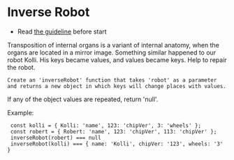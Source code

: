 # Inverse Robot
- Read [the guideline](https://github.com/mate-academy/js_task-guideline/blob/master/README.md) before start

Transposition of internal organs is a variant of internal anatomy, when the organs are located in a mirror image.
Something similar happened to our robot Kolli. His keys became values, and values became keys. Help to repair the robot. 

`
Create an 'inverseRobot' function that takes 'robot' as a parameter and returns a new object in which keys will change places with values.
`

If any of the object values are repeated, return 'null'. 

Example:
```
 const kolli = { Kolli: 'name', 123: 'chipVer', 3: 'wheels' };
 const robert = { Robert: 'name', 123: 'chipVer', 113: 'chipVer' };
 inverseRobot(robert) === null
 inverseRobot(kolli) === { name: 'Kolli', chipVer: '123', wheels: '3' }
``` 
